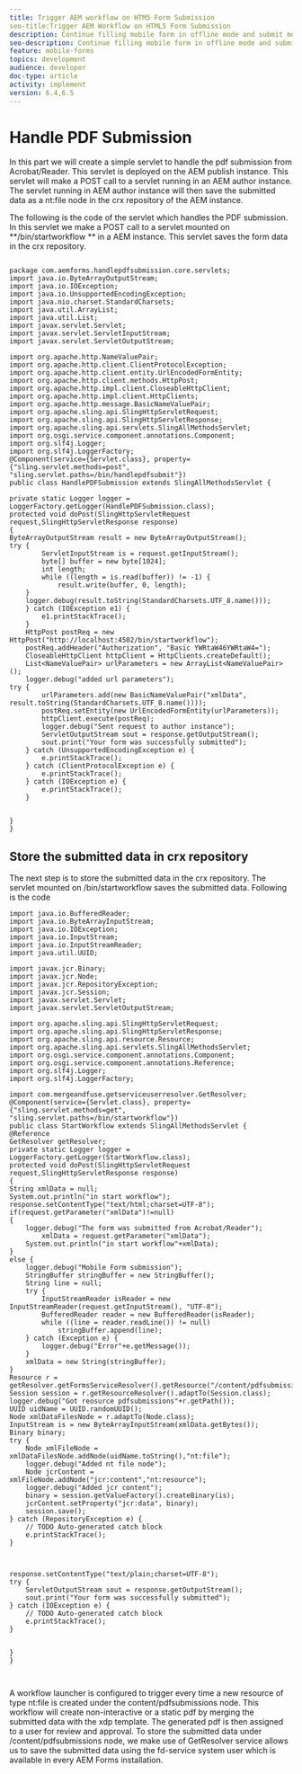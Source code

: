 ```yaml
---
title: Trigger AEM workflow on HTM5 Form Submission
seo-title:Trigger AEM Workflow on HTML5 Form Submission
description: Continue filling mobile form in offline mode and submit mobile form to trigger AEM workflow
seo-description: Continue filling mobile form in offline mode and submit mobile form to trigger AEM workflow
feature: mobile-forms
topics: development
audience: developer
doc-type: article
activity: implement
version: 6.4,6.5
---
```


# Handle PDF Submission

In this part we will create a simple servlet to handle the pdf submission from Acrobat/Reader. This servlet is deployed on the AEM publish instance. This servlet will make a POST call to a servlet running in an AEM author instance. The servlet running in AEM author instance will then save the submitted data as a nt:file node in the crx repository of the AEM instance.

The following is the code of the servlet which handles the PDF submission. In this servlet we make a POST call to a servlet mounted on **/bin/startworkflow
** in a AEM instance. This servlet saves the form data in the crx repository.

```java{.line-numbers}

package com.aemforms.handlepdfsubmission.core.servlets;
import java.io.ByteArrayOutputStream;
import java.io.IOException;
import java.io.UnsupportedEncodingException;
import java.nio.charset.StandardCharsets;
import java.util.ArrayList;
import java.util.List;
import javax.servlet.Servlet;
import javax.servlet.ServletInputStream;
import javax.servlet.ServletOutputStream;

import org.apache.http.NameValuePair;
import org.apache.http.client.ClientProtocolException;
import org.apache.http.client.entity.UrlEncodedFormEntity;
import org.apache.http.client.methods.HttpPost;
import org.apache.http.impl.client.CloseableHttpClient;
import org.apache.http.impl.client.HttpClients;
import org.apache.http.message.BasicNameValuePair;
import org.apache.sling.api.SlingHttpServletRequest;
import org.apache.sling.api.SlingHttpServletResponse;
import org.apache.sling.api.servlets.SlingAllMethodsServlet;
import org.osgi.service.component.annotations.Component;
import org.slf4j.Logger;
import org.slf4j.LoggerFactory;
@Component(service={Servlet.class}, property={"sling.servlet.methods=post", "sling.servlet.paths=/bin/handlepdfsubmit"})
public class HandlePDFSubmission extends SlingAllMethodsServlet {

private static Logger logger = LoggerFactory.getLogger(HandlePDFSubmission.class);
protected void doPost(SlingHttpServletRequest request,SlingHttpServletResponse response)
{
ByteArrayOutputStream result = new ByteArrayOutputStream();
try {
        ServletInputStream is = request.getInputStream();
        byte[] buffer = new byte[1024];
        int length;
        while ((length = is.read(buffer)) != -1) {
            result.write(buffer, 0, length);
    }
    logger.debug(result.toString(StandardCharsets.UTF_8.name()));
    } catch (IOException e1) {
        e1.printStackTrace();
    }
    HttpPost postReq = new HttpPost("http://localhost:4502/bin/startworkflow");
    postReq.addHeader("Authorization", "Basic YWRtaW46YWRtaW4=");
    CloseableHttpClient httpClient = HttpClients.createDefault();
    List<NameValuePair> urlParameters = new ArrayList<NameValuePair>();
    logger.debug("added url parameters");
try {
        urlParameters.add(new BasicNameValuePair("xmlData", result.toString(StandardCharsets.UTF_8.name())));
        postReq.setEntity(new UrlEncodedFormEntity(urlParameters));
        httpClient.execute(postReq);
        logger.debug("Sent request to author instance");
        ServletOutputStream sout = response.getOutputStream();
		sout.print("Your form was successfully submitted");
    } catch (UnsupportedEncodingException e) {
        e.printStackTrace();
    } catch (ClientProtocolException e) {
        e.printStackTrace();
    } catch (IOException e) {
        e.printStackTrace();
    }


}
}

```

## Store the submitted data in crx repository

The next step is to store the submitted data in the crx repository. The servlet mounted on /bin/startworkflow saves the submitted data. Following is the code

```java{.line-numbers}
import java.io.BufferedReader;
import java.io.ByteArrayInputStream;
import java.io.IOException;
import java.io.InputStream;
import java.io.InputStreamReader;
import java.util.UUID;

import javax.jcr.Binary;
import javax.jcr.Node;
import javax.jcr.RepositoryException;
import javax.jcr.Session;
import javax.servlet.Servlet;
import javax.servlet.ServletOutputStream;

import org.apache.sling.api.SlingHttpServletRequest;
import org.apache.sling.api.SlingHttpServletResponse;
import org.apache.sling.api.resource.Resource;
import org.apache.sling.api.servlets.SlingAllMethodsServlet;
import org.osgi.service.component.annotations.Component;
import org.osgi.service.component.annotations.Reference;
import org.slf4j.Logger;
import org.slf4j.LoggerFactory;

import com.mergeandfuse.getserviceuserresolver.GetResolver;
@Component(service={Servlet.class}, property={"sling.servlet.methods=get", "sling.servlet.paths=/bin/startworkflow"})
public class StartWorkflow extends SlingAllMethodsServlet {
@Reference
GetResolver getResolver;
private static Logger logger = LoggerFactory.getLogger(StartWorkflow.class);
protected void doPost(SlingHttpServletRequest request,SlingHttpServletResponse response)
{
String xmlData = null;
System.out.println("in start workflow");
response.setContentType("text/html;charset=UTF-8");
if(request.getParameter("xmlData")!=null)
{
    logger.debug("The form was submitted from Acrobat/Reader");
        xmlData = request.getParameter("xmlData");
    System.out.println("in start workflow"+xmlData);
}
else {
    logger.debug("Mobile Form submission");
    StringBuffer stringBuffer = new StringBuffer();
    String line = null;
    try {
        InputStreamReader isReader = new InputStreamReader(request.getInputStream(), "UTF-8");
        BufferedReader reader = new BufferedReader(isReader);
        while ((line = reader.readLine()) != null)
            stringBuffer.append(line);
    } catch (Exception e) {
        logger.debug("Error"+e.getMessage());
    }
    xmlData = new String(stringBuffer);
}
Resource r = getResolver.getFormsServiceResolver().getResource("/content/pdfsubmissions");
Session session = r.getResourceResolver().adaptTo(Session.class);
logger.debug("Got reosurce pdfsubmissions"+r.getPath());
UUID uidName = UUID.randomUUID();
Node xmlDataFilesNode = r.adaptTo(Node.class);
InputStream is = new ByteArrayInputStream(xmlData.getBytes());
Binary binary;
try {
    Node xmlFileNode = xmlDataFilesNode.addNode(uidName.toString(),"nt:file");
    logger.debug("Added nt file node");
    Node jcrContent = xmlFileNode.addNode("jcr:content","nt:resource");
    logger.debug("Added jcr content");
    binary = session.getValueFactory().createBinary(is);
    jcrContent.setProperty("jcr:data", binary);
    session.save();
} catch (RepositoryException e) {
    // TODO Auto-generated catch block
    e.printStackTrace();
}



response.setContentType("text/plain;charset=UTF-8");
try {
    ServletOutputStream sout = response.getOutputStream();
    sout.print("Your form was successfully submitted");
} catch (IOException e) {
    // TODO Auto-generated catch block
    e.printStackTrace();
}


}
}



```

A workflow launcher is configured to trigger every time a new resource of type nt:file is created under the content/pdfsubmissions node. This workflow will create non-interactive or a static pdf by merging the submitted data with the xdp template. The generated pdf is then assigned to a user for review and approval.
To store the submitted data under /content/pdfsubmissions node, we make use of GetResolver service allows us to save the submitted data using the fd-service system user which is available in every AEM Forms installation. 
 
